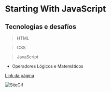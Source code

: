# Starting With JavaScript

## Tecnologias e desafíos
> HTML

> CSS

> JavaScript

+ Operadores Lógicos e Matemáticos

[Link da página](https://saulocatunda.github.io/startingWithJS/)

![SiteGif](https://media0.giphy.com/media/v1.Y2lkPTc5MGI3NjExNjExZDJjYzlmNjJkOGRkMzM1Y2MzZjMwODJmNzU5NTNkMjYxNTgwZCZlcD12MV9pbnRlcm5hbF9naWZzX2dpZklkJmN0PWc/clXzp2l87ejawRPAat/giphy.gif)